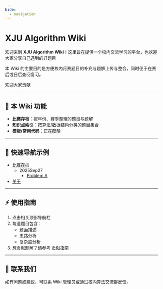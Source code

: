 ```yaml
---
hide:
  - navigation
---
```


# XJU Algorithm Wiki

欢迎来到 **XJU Algorithm Wiki**！这里旨在提供一个校内交流学习的平台，也欢迎大家分享自己遇到的好题目

本 Wiki 的主要目的是方便校内月赛题目的补充与题解上传与整合，同时便于在赛后或日后查阅复习。

欢迎大家贡献 

---

## 📌 本 Wiki 功能

- **比赛存档**：按年份、赛季整理的题目与题解  
- **知识点索引**：按算法/数据结构分类的题目集合  
- **模板/常用代码**：正在酝酿 

---

## 📂 快速导航示例

- [比赛存档](contests/)  
  - 2025Sep27  
    - [Problem A](contests/2025Sep27/pA.md)  
- [关于](about.md)  

---

## ⚡ 使用指南

1. 点击相关顶部导航栏  
2. 每道题目包含：
   - 题面描述
   - 思路分析
   - 复杂度分析
3. 想贡献题解？请参考 [贡献指南](about.md)  

---

## 🔗 联系我们

如有问题或建议，可联系 Wiki 管理员或通过校内算法交流群反馈。

